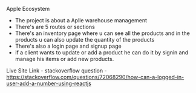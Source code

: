 Apple Ecosystem

- The project is about a Aplle warehouse management
- There's are 5 routes or sections
- There's an inventory page where u can see all the products and in the products u can also update the quantity of the products 
- There's also a login page and signup page
- if a client wants to update or add a product he can do it by signin and manage his items or add new products.


Live Site Link - 
stackoverflow question - https://stackoverflow.com/questions/72068290/how-can-a-logged-in-user-add-a-number-using-reactjs